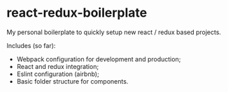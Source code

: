 # react-redux-boilerplate
My personal boilerplate to quickly setup new react / redux based projects.

Includes (so far):

* Webpack configuration for development and production;
* React and redux integration;
* Eslint configuration (airbnb);
* Basic folder structure for components.